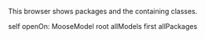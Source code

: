 This browser shows packages and the containing classes.

self openOn: MooseModel root allModels first allPackages